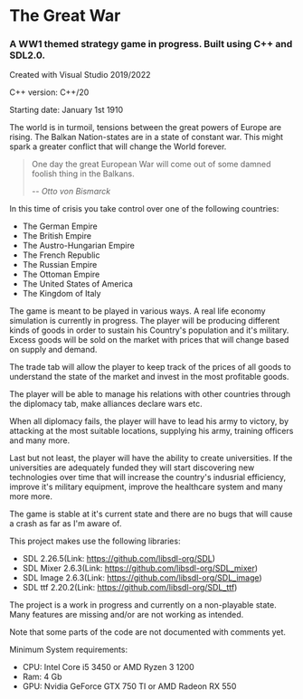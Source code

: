 # The Great War
### A WW1 themed strategy game in progress. Built using C++ and SDL2.0.

Created with Visual Studio 2019/2022

C++ version: C++/20

Starting date: January 1st 1910

The world is in turmoil, tensions between the great powers of Europe are rising.
The Balkan Nation-states are in a state of constant war.
This might spark a greater conflict that will change the World forever.

> One day the great European War will come out of some damned foolish thing in the Balkans.
>
> -- _Otto von Bismarck_

In this time of crisis you take control over one of the following countries:
- The German Empire
- The British Empire
- The Austro-Hungarian Empire
- The French Republic
- The Russian Empire
- The Ottoman Empire
- The United States of America
- The Kingdom of Italy

The game is meant to be played in various ways.
A real life economy simulation is currently in progress.
The player will be producing different kinds of goods
in order to sustain his Country's population and it's military.
Excess goods will be sold on the market with prices that will change
based on supply and demand.

The trade tab will allow the player to keep track of the prices of all goods to understand the state of the market and invest in the most profitable goods.

The player will be able to manage his relations with other countries through the diplomacy tab, make alliances declare wars etc.

When all diplomacy fails, the player will have to lead his army to victory, by attacking at the most suitable locations, supplying his army, training officers and many more.

Last but not least, the player will have the ability to create universities. If the universities are adequately funded they will start discovering new technologies over time that will increase the country's indusrial efficiency, improve it's military equipment, improve the healthcare system and many more more.

The game is stable at it's current state and there are 
no bugs that will cause a crash as far as I'm aware of.

This project makes use the following libraries:
- SDL 2.26.5(Link: https://github.com/libsdl-org/SDL)
- SDL Mixer 2.6.3(Link: https://github.com/libsdl-org/SDL_mixer)
- SDL Image 2.6.3(Link: https://github.com/libsdl-org/SDL_image)
- SDL ttf 2.20.2(Link: https://github.com/libsdl-org/SDL_ttf)

The project is a work in progress and currently on a non-playable state.
Many features are missing and/or are not working as intended.

Note that some parts of the code are not documented with comments yet.

Minimum System requirements:

- CPU: Intel Core i5 3450 or AMD Ryzen 3 1200
- Ram: 4 Gb
- GPU: Nvidia GeForce GTX 750 TI or AMD Radeon RX 550
